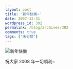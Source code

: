 ```yaml
---
layout: post
title: '新年快樂~'
date: 2007-12-31
wordpress_id: 302
permalink: /blog/archives/302
comments: true
tags: ["未分類"]
---
```


![新年快樂](http://www.jaceju.net/images/shin_2008.jpg)

祝大家 2008 年一切順利~
